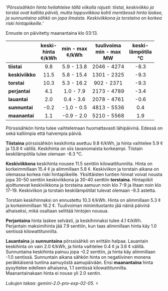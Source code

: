 *'Pörssisähkön hinta heilahtelee tällä viikolla rajusti: tiistai, keskiviikko ja torstai ovat kalliita päiviä, mutta loppuviikkoa kohti mentäessä hinta laskee, ja sunnuntaina sähkö on jopa ilmaista. Keskiviikkona ja torstaina on korkea riski hintapiikeille.'*


Ennuste on päivitetty maanantaina klo 03:13.

|   | keski-<br>hinta<br>¢/kWh | min - max<br>¢/kWh | tuulivoima<br>min - max<br>MW | keski-<br>lämpötila<br>°C |
|:-------------|:----------------:|:----------------:|:-------------:|:-------------:|
| **tiistai**  | 9.8 | 5.9 - 13.8  | 2046 - 4274 | -8.3 |
| **keskiviikko**  | 11.5 | 5.8 - 15.4  | 1301 - 2325 | -9.3 |
| **torstai**  | 10.3 | 5.3 - 16.2 | 902 - 2371 | -9.3 |
| **perjantai**  | 4.1  | 1.0 - 7.9  | 2173 - 4789 | -3.4 |
| **lauantai**  | 2.0  | 0.4 - 3.6  | 2078 - 4761 | -0.6 |
| **sunnuntai**  | -0.2 | -1.0 - 0.5 | 4813 - 5536 |  0.4 |
| **maanantai**  | 1.1 | -0.9 - 2.0 | 5210 - 5568 |  1.9 |

Pörssisähkön hinta tulee vaihtelemaan huomattavasti lähipäivinä. Edessä on sekä kalliimpia että halvempia päiviä.

**Tiistaina** pörssisähkön keskihinta asettuu 9.8 ¢/kWh, ja hinta vaihtelee 5.9 ¢ ja 13.8 ¢ välillä. Keskihinta on siis tavanomaista korkeampi. Tiistain keskilämpötila tulee olemaan -8.3 °C.

**Keskiviikkona** keskihinta nousee 11.5 senttiin kilowattitunnilta. Hinta on korkeimmillaan 15.4 ¢ ja alimmillaan 5.8 ¢. Keskiviikon ja torstain aikana on olemassa korkea riski hintapiikeille. Yksittäisten tuntien hinnat voivat nousta jopa 30-50 senttiin keskiviikkona ja 30-40 senttiin **torstaina**. Hintapiikit ajoittunevat keskiviikkona ja torstaina aamuun noin klo 7-9 ja iltaan noin klo 17-19. Keskiviikon ja torstain keskilämpötilat tulevat olemaan -9.3 astetta.

Torstain keskihinnaksi on ennustettu 10.3 ¢/kWh. Hinta on alimmillaan 5.3 ¢ ja korkeimmillaan 16.2 ¢. Tuulivoiman minimituotanto jää näinä päivinä alhaiseksi, mikä osaltaan selittää hintojen nousua.

**Perjantaina** hinta laskee selvästi, ja keskihinnaksi tulee 4.1 ¢/kWh. Perjantain maksimihinta jää 7.9 senttiin, kun taas alimmillaan hinta käy 1.0 sentissä kilowattitunnilta.

**Lauantaina** ja **sunnuntaina** pörssisähkö on erittäin halpaa. Lauantain keskihinta on vain 2.0 ¢/kWh, ja hinta vaihtelee 0.4 ¢ ja 3.6 ¢ välillä. Sunnuntaina keskihinta painuu jopa -0.2 senttiin, ja hinta käy alimmillaan -1.0 sentissä. Sunnuntain aikana sähkön hinta on negatiivinen monena peräkkäisenä tuntina aamuyöstä aamupäivään. Ensi **maanantaina** hinta pysyttelee edelleen alhaisena, 1.1 sentissä kilowattitunnilta. Maanantainakaan hinta ei nouse yli 2.0 sentin.

*Lukujen takaa: gemini-2.0-pro-exp-02-05.* ⚡️


